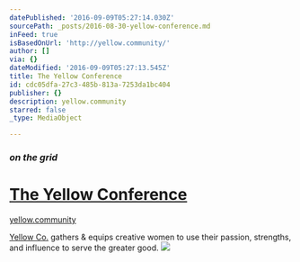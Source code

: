 ```yaml
---
datePublished: '2016-09-09T05:27:14.030Z'
sourcePath: _posts/2016-08-30-yellow-conference.md
inFeed: true
isBasedOnUrl: 'http://yellow.community/'
author: []
via: {}
dateModified: '2016-09-09T05:27:13.545Z'
title: The Yellow Conference
id: cdc05dfa-27c3-485b-813a-7253da1bc404
publisher: {}
description: yellow.community
starred: false
_type: MediaObject

---
```

### _on the grid_

# [The Yellow Conference][0]

[yellow.community][1]

[Yellow Co.][2] gathers & equips creative women to use their passion, strengths, and influence to serve the greater good.
![](https://the-grid-user-content.s3-us-west-2.amazonaws.com/83358f6a-2e79-4338-8b6f-0cd040c593d8.png)

[0]: http://yellow.community/ "The Yellow Conference"
[1]: http://yellow.community/ "yellow.community"
[2]: http://yellow.community/